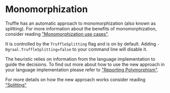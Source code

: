 # Monomorphization

Truffle has an automatic approach to monomorphization (also known as
splitting). For more information about the benefits of monomorphization,
consider reading ["Monomorphization use cases"](MonomorphizationUseCases.md).

It is controlled by the `TruffleSplitting` flag and is on by default.
Adding `-Dgraal.TruffleSplitting=false` to your command line will disable it.

The heuristic relies on information from the language implementation to guide
the decisions.  To find out more about how to use the new approach in your
language implementation please refer to ["Reporting
Polymorphism"](ReportingPolymorphism.md).

For more details on how the new approach works consider reading
["Splitting"](Splitting.md)
